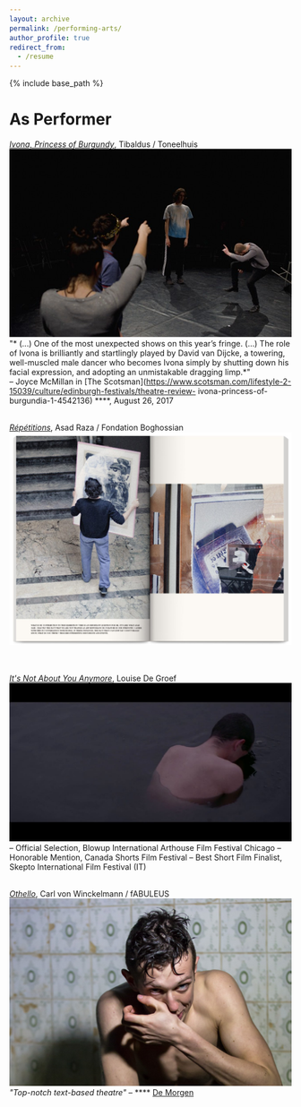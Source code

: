 ```yaml
---
layout: archive
permalink: /performing-arts/
author_profile: true
redirect_from:
  - /resume
---
```


{% include base_path %}

As Performer
======
*[Ivona, Princess of Burgundy](https://www.toneelhuis.be/nl/programma/yvonne-prinses-van-bourgondie/)*, Tibaldus / Toneelhuis 
[<img src="../images/yvonne.jpg" alt="hi" class="inline"/>](https://www.youtube.com/watch?v=f4gJX02zeQo) <br/>
"* (...) One of the most unexpected shows on this year’s fringe. (...) The role of Ivona is brilliantly and startlingly played by David van Dijcke, a towering, well-muscled male dancer who becomes Ivona simply by shutting down his facial expression, and adopting an unmistakable dragging limp.*"<br/>
&ndash; Joyce McMillan in [The Scotsman](https://www.scotsman.com/lifestyle-2-15039/culture/edinburgh-festivals/theatre-review- ivona-princess-of-burgundia-1-4542136) \*\*\*\*, August 26, 2017 
<br/> <br/>

*[Répétitions](https://www.villaempain.com/en/exhibitions/past-exhibitions/repetition/)*, Asad Raza / Fondation Boghossian 
[<img src="../images/repetitions.jpg" alt="hi" class="inline"/>](https://www.youtube.com/watch?v=G-sKmcCwpBk) <br/>
<br/> <br/>


*[It's Not About You Anymore](http://www.louisedegroef.com/fiction#/zielbeeld)*, Louise De Groef 
[<img src="../images/zielbeeld.jpg" alt="hi" class="inline"/>](https://vimeo.com/232862739#at=1) <br/>
&ndash; Official Selection, Blowup International Arthouse Film Festival Chicago
&ndash; Honorable Mention, Canada Shorts Film Festival
&ndash; Best Short Film Finalist, Skepto International Film Festival (IT)
<br/> <br/>


*[Othello](https://www.fabuleus.be/othello)*, Carl von Winckelmann / fABULEUS <br/>
[<img src="../images/othello.jpg" alt="hi" class="inline"/>](https://vimeo.com/65708587) <br/>
*"Top-notch text-based theatre"* </span>
&ndash; \*\*\*\* [De Morgen](https://davidvandijcke.github.io/images/othello-review.png)

